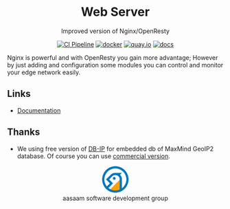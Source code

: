 <div align="center">
  <h1>
    Web Server
  </h1>
  <p>
    Improved version of Nginx/OpenResty
  </p>
  <p>
    <a href="https://gitlab.com/aasaam/web-server/-/pipelines"><img alt="CI Pipeline" src="https://gitlab.com/aasaam/web-server/badges/main/pipeline.svg"></a>
    <a href="https://hub.docker.com/r/aasaam/web-server" target="_blank"><img src="https://img.shields.io/docker/image-size/aasaam/web-server?label=docker%20image" alt="docker" /></a>
    <a href="https://quay.io/repository/aasaam/web-server" target="_blank"><img src="https://img.shields.io/badge/docker%20image-quay.io-blue" alt="quay.io" /></a>
    <a href="https://github.com/aasaam/web-server/actions/workflows/docs.yml" target="_blank"><img src="https://github.com/aasaam/web-server/actions/workflows/docs.yml/badge.svg" alt="docs" /></a>
  </p>
</div>

Nginx is powerful and with OpenResty you gain more advantage; However by just adding and configuration some modules you can control and monitor your edge network easily.

## Links

- [Documentation](https://aasaam.github.io/web-server/)

## Thanks

- We using free version of [DB-IP](https://db-ip.com/) for embedded db of MaxMind GeoIP2 database. Of course you can use [commercial version](https://db-ip.com/db/).

<div>
  <p align="center">
    <img alt="aasaam software development group" width="64" src="https://raw.githubusercontent.com/aasaam/information/master/logo/aasaam.svg">
    <br />
    aasaam software development group
  </p>
</div>
